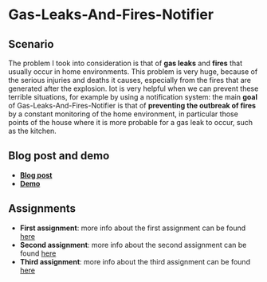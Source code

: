 # Gas-Leaks-And-Fires-Notifier

## Scenario
The problem I took into consideration is that of **gas leaks** and **fires** that usually occur in home environments. This problem is very huge, because of the serious injuries and deaths it causes, especially from the fires that are generated after the explosion. Iot is very helpful when we can prevent these terrible situations, for example by using a notification system: the main **goal** of Gas-Leaks-And-Fires-Notifier is that of **preventing the outbreak of fires** by a constant monitoring of the home environment, in particular those points of the house where it is more probable for a gas leak to occur, such as the kitchen.

## Blog post and demo
- [**Blog post**](https://medium.com/@ivan_giacomoni/gas-leaks-and-fires-notifier-e0e84c34fb46)
- [**Demo**](https://youtu.be/RiObsdiJypw)

## Assignments
- **First assignment**: more info about the first assignment can be found [here](https://github.com/IvanGiacomoni/Iot-Individual-Assignments/blob/main/FirstAssignment/README.md)
- **Second assignment**: more info about the second assignment can be found [here](https://github.com/IvanGiacomoni/Iot-Individual-Assignments/blob/main/SecondAssignment/README.md)
- **Third assignment**: more info about the third assignment can be found [here](https://github.com/IvanGiacomoni/Iot-Individual-Assignments/blob/main/ThirdAssignment/README.md)
